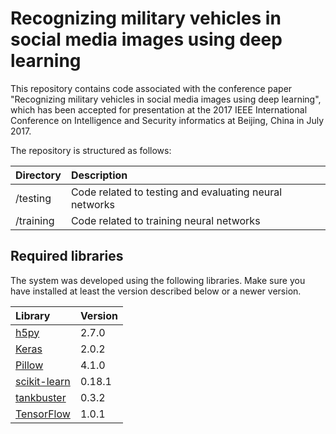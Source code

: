 # Recognizing military vehicles in social media images using deep learning

This repository contains code associated with the conference paper "Recognizing military vehicles in social media images using deep learning", which has been accepted for presentation at the 2017 IEEE International Conference on Intelligence and Security informatics at Beijing, China in July 2017.

The repository is structured as follows:

| Directory | Description |
|:---|:---|
|/testing|Code related to testing and evaluating neural networks|
|/training|Code related to training neural networks|

## Required libraries

The system was developed using the following libraries. Make sure you have installed at least the version described below or a newer version.

| Library | Version |
|:---|:---|
|<a href="https://www.h5py.org/">h5py</a>|2.7.0|
|<a href="https://keras.io">Keras</a>|2.0.2|
|<a href="https://python-pillow.org/">Pillow</a>|4.1.0|
|<a href="http://scikit-learn.org/">scikit-learn</a>|0.18.1|
|<a href="https://pypi.python.org/pypi/tankbuster/0.3.2">tankbuster</a>|0.3.2|
|<a href="https://www.tensorflow.org/">TensorFlow</a>|1.0.1|
